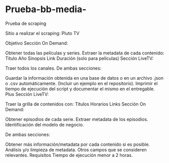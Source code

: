 # Prueba-bb-media-
Prueba de scraping 

Sitio a realizar el scraping:
Pluto TV

Objetivo
Sección On Demand:

Obtener todas las películas y series.
Extraer la metadata de cada contenido:
Título
Año
Sinopsis
Link
Duración (solo para películas)
Sección LiveTV:

Traer todos los canales.
De ambas secciones:

Guardar la información obtenida en una base de datos o en un archivo .json o .csv automáticamente. (Incluir un ejemplo en el repositorio).
Imprimir el tiempo de ejecución del script y documentar el mismo en el entregable.
Plus
Sección LiveTV:

Traer la grilla de contenidos con:
Títulos
Horarios
Links
Sección On Demand:

Obtener episodios de cada serie.
Extraer metadata de los episodios.
Identificación del modelo de negocio.

De ambas secciones:

Obtener más información/metadata por cada contenido si es posible.
Análisis y/o limpieza de metadata.
Otros campos que se consideren relevantes.
Requisitos
Tiempo de ejecución menor a 2 horas.
